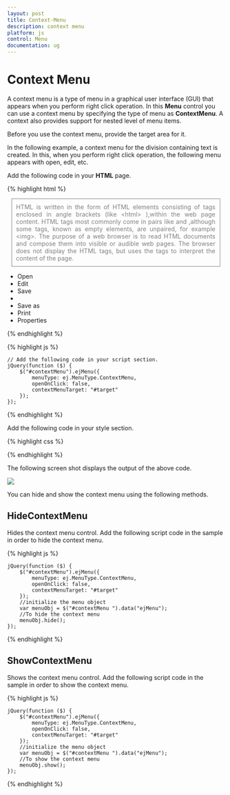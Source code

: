 ```yaml
---
layout: post
title: Context-Menu
description: context menu
platform: js
control: Menu
documentation: ug
---
```


# Context Menu

A context menu is a type of menu in a graphical user interface (GUI) that appears when you perform right click operation. In this **Menu** control you can use a context menu by specifying the type of menu as **ContextMenu**. A context also provides support for nested level of menu items.

Before you use the context menu, provide the target area for it. 

In the following example, a context menu for the division containing text is created. In this, when you perform right click operation, the following menu appears with open, edit, etc.

Add the following code in your **HTML** page.

{% highlight html %}

   <div>
        <div id="target" class="textarea">
            HTML is written in the form of HTML elements consisting of tags enclosed in angle
            brackets (like
            &lt;html&gt;
            ),within the web page content. HTML tags most commonly come in pairs like and ,although
            some tags, known as empty elements, are unpaired, for example
            &lt;img&gt;. The purpose of a web browser is to read HTML documents and compose them into
            visible or audible web pages. The browser does not display the HTML tags, but uses
            the tags to interpret the content of the page.
        </div>
        <ul id="contextMenu">
            <li><a>Open</a></li>
            <li><a>Edit</a></li>
            <li><a>Save</a></li>
            <li class="separator"></li>
            <li><a>Save as</a></li>
            <li><a>Print</a></li>
            <li><a>Properties</a></li>
        </ul>
    </div>

{% endhighlight %}

{% highlight js %}

   
    // Add the following code in your script section.
    jQuery(function ($) {
        $("#contextMenu").ejMenu({            
            menuType: ej.MenuType.ContextMenu,
            openOnClick: false,
            contextMenuTarget: "#target"
        });
    });


{% endhighlight %}

Add the following code in your style section.

{% highlight css %}


<style type="text/css">

    .textarea {
        border: 1px solid;
        padding: 10px;
        position: relative;
        text-align: justify;
        width: 463px;
        color: gray;
        margin: 0 auto;
    }

</style>

{% endhighlight %}

The following screen shot displays the output of the above code.

![]("/js/Menu/Context-Menu_images/Context-Menu_img1.png") 


You can hide and show the context menu using the following methods.

## HideContextMenu

Hides the context menu control. Add the following script code in the sample in order to hide the context menu.

{% highlight js %}


    jQuery(function ($) {
        $("#contextMenu").ejMenu({            
            menuType: ej.MenuType.ContextMenu,
            openOnClick: false,
            contextMenuTarget: "#target"
        });
        //initialize the menu object
        var menuObj = $("#contextMenu ").data("ejMenu");
        //To hide the context menu
        menuObj.hide();
    });


{% endhighlight %}


## ShowContextMenu

Shows the context menu control. Add the following script code in the sample in order to show the context menu.

{% highlight js %}



    jQuery(function ($) {
        $("#contextMenu").ejMenu({            
            menuType: ej.MenuType.ContextMenu,
            openOnClick: false,
            contextMenuTarget: "#target"
        });
        //initialize the menu object
        var menuObj = $("#contextMenu ").data("ejMenu");
        //To show the context menu
        menuObj.show();
    });


{% endhighlight %}



